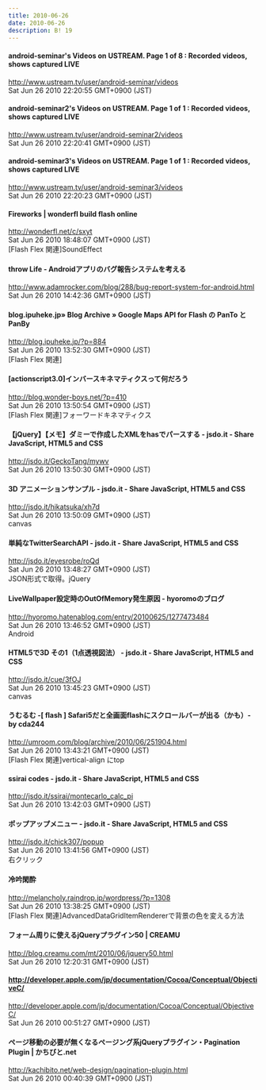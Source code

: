 ```yaml
---
title: 2010-06-26
date: 2010-06-26
description: B! 19
---
```


#### android-seminar's Videos on USTREAM. Page 1 of 8 : Recorded videos, shows captured LIVE
http://www.ustream.tv/user/android-seminar/videos<br>
Sat Jun 26 2010 22:20:55 GMT+0900 (JST)<br>


#### android-seminar2's Videos on USTREAM. Page 1 of 1 : Recorded videos, shows captured LIVE
http://www.ustream.tv/user/android-seminar2/videos<br>
Sat Jun 26 2010 22:20:41 GMT+0900 (JST)<br>


#### android-seminar3's Videos on USTREAM. Page 1 of 1 : Recorded videos, shows captured LIVE
http://www.ustream.tv/user/android-seminar3/videos<br>
Sat Jun 26 2010 22:20:23 GMT+0900 (JST)<br>


#### Fireworks | wonderfl build flash online
http://wonderfl.net/c/sxyt<br>
Sat Jun 26 2010 18:48:07 GMT+0900 (JST)<br>
[Flash Flex 関連]SoundEffect


#### throw Life - Androidアプリのバグ報告システムを考える
http://www.adamrocker.com/blog/288/bug-report-system-for-android.html<br>
Sat Jun 26 2010 14:42:36 GMT+0900 (JST)<br>


#### blog.ipuheke.jp» Blog Archive » Google Maps API for Flash の PanTo と PanBy
http://blog.ipuheke.jp/?p=884<br>
Sat Jun 26 2010 13:52:30 GMT+0900 (JST)<br>
[Flash Flex 関連]


####  [actionscript3.0]インバースキネマティクスって何だろう
http://blog.wonder-boys.net/?p=410<br>
Sat Jun 26 2010 13:50:54 GMT+0900 (JST)<br>
[Flash Flex 関連]フォーワードキネマティクス


#### 【jQuery】【メモ】ダミーで作成したXMLをhasでパースする - jsdo.it - Share JavaScript, HTML5 and CSS
http://jsdo.it/GeckoTang/mywv<br>
Sat Jun 26 2010 13:50:30 GMT+0900 (JST)<br>


#### 3D アニメーションサンプル - jsdo.it - Share JavaScript, HTML5 and CSS
http://jsdo.it/hikatsuka/xh7d<br>
Sat Jun 26 2010 13:50:09 GMT+0900 (JST)<br>
canvas


#### 単純なTwitterSearchAPI - jsdo.it - Share JavaScript, HTML5 and CSS
http://jsdo.it/eyesrobe/roQd<br>
Sat Jun 26 2010 13:48:27 GMT+0900 (JST)<br>
JSON形式で取得。jQuery


#### LiveWallpaper設定時のOutOfMemory発生原因 - hyoromoのブログ
http://hyoromo.hatenablog.com/entry/20100625/1277473484<br>
Sat Jun 26 2010 13:46:52 GMT+0900 (JST)<br>
Android


#### HTML5で3D その1（1点透視図法） - jsdo.it - Share JavaScript, HTML5 and CSS
http://jsdo.it/cue/3fOJ<br>
Sat Jun 26 2010 13:45:23 GMT+0900 (JST)<br>
canvas


#### うむるむ -[ flash ] Safari5だと全画面flashにスクロールバーが出る（かも）- by cda244
http://umroom.com/blog/archive/2010/06/251904.html<br>
Sat Jun 26 2010 13:43:21 GMT+0900 (JST)<br>
[Flash Flex 関連]vertical-align にtop


#### ssirai codes - jsdo.it - Share JavaScript, HTML5 and CSS
http://jsdo.it/ssirai/montecarlo_calc_pi<br>
Sat Jun 26 2010 13:42:03 GMT+0900 (JST)<br>


#### ポップアップメニュー - jsdo.it - Share JavaScript, HTML5 and CSS
http://jsdo.it/chick307/popup<br>
Sat Jun 26 2010 13:41:56 GMT+0900 (JST)<br>
右クリック


#### 冷吟閑酔
http://melancholy.raindrop.jp/wordpress/?p=1308<br>
Sat Jun 26 2010 13:38:25 GMT+0900 (JST)<br>
[Flash Flex 関連]AdvancedDataGridItemRendererで背景の色を変える方法


#### フォーム周りに使えるjQueryプラグイン50 | CREAMU
http://blog.creamu.com/mt/2010/06/jquery50.html<br>
Sat Jun 26 2010 12:20:31 GMT+0900 (JST)<br>


#### http://developer.apple.com/jp/documentation/Cocoa/Conceptual/ObjectiveC/
http://developer.apple.com/jp/documentation/Cocoa/Conceptual/ObjectiveC/<br>
Sat Jun 26 2010 00:51:27 GMT+0900 (JST)<br>


#### ページ移動の必要が無くなるページング系jQueryプラグイン・Pagination Plugin | かちびと.net
http://kachibito.net/web-design/pagination-plugin.html<br>
Sat Jun 26 2010 00:40:39 GMT+0900 (JST)<br>


